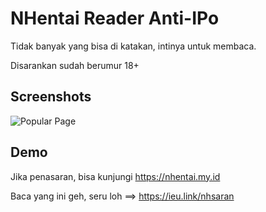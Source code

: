 
# NHentai Reader Anti-IPo

Tidak banyak yang bisa di katakan, intinya untuk membaca.

Disarankan sudah berumur 18+
 

## Screenshots

![Popular Page](https://nhentai.my.id/screenshots/popular-page.png)

## Demo

Jika penasaran, bisa kunjungi https://nhentai.my.id

Baca yang ini geh, seru loh
==> https://ieu.link/nhsaran